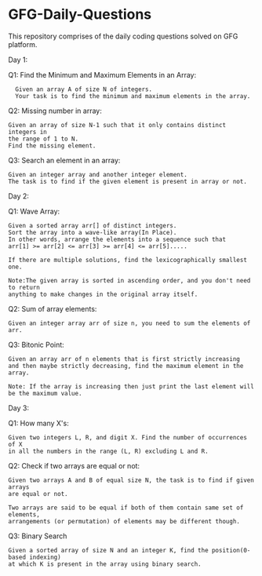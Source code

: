 # GFG-Daily-Questions
This repository comprises of the daily coding questions solved on GFG platform.

Day 1:

  Q1: Find the Minimum and Maximum Elements in an Array:
  
      Given an array A of size N of integers. 
      Your task is to find the minimum and maximum elements in the array.

  Q2: Missing number in array:

    Given an array of size N-1 such that it only contains distinct integers in 
    the range of 1 to N. 
    Find the missing element.

  Q3: Search an element in an array:

    Given an integer array and another integer element. 
    The task is to find if the given element is present in array or not.

Day 2:

  Q1: Wave  Array:

    Given a sorted array arr[] of distinct integers. 
    Sort the array into a wave-like array(In Place).
    In other words, arrange the elements into a sequence such that 
    arr[1] >= arr[2] <= arr[3] >= arr[4] <= arr[5].....

    If there are multiple solutions, find the lexicographically smallest one.
    
    Note:The given array is sorted in ascending order, and you don't need to return 
    anything to make changes in the original array itself.

  Q2: Sum of array elements:

    Given an integer array arr of size n, you need to sum the elements of arr.

  Q3: Bitonic Point:

    Given an array arr of n elements that is first strictly increasing 
    and then maybe strictly decreasing, find the maximum element in the array.
    
    Note: If the array is increasing then just print the last element will be the maximum value.

Day 3:

  Q1: How many X's:

    Given two integers L, R, and digit X. Find the number of occurrences of X 
    in all the numbers in the range (L, R) excluding L and R.

  Q2: Check if two arrays are equal or not:

    Given two arrays A and B of equal size N, the task is to find if given arrays 
    are equal or not. 
    
    Two arrays are said to be equal if both of them contain same set of elements, 
    arrangements (or permutation) of elements may be different though.

  Q3: Binary Search
  
    Given a sorted array of size N and an integer K, find the position(0-based indexing) 
    at which K is present in the array using binary search.
